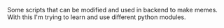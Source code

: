 Some scripts that can be modified and used in backend to make memes.
With this I'm trying to learn and use different python modules.
